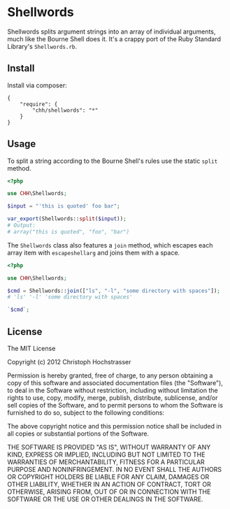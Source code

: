 # Shellwords

Shellwords splits argument strings into an array of individual
arguments, much like the Bourne Shell does it. It's a crappy port
of the Ruby Standard Library's `Shellwords.rb`.

## Install

Install via composer:

    {
        "require": {
            "chh/shellwords": "*"
        }
    }

## Usage

To split a string according to the Bourne Shell's rules use the static
`split` method.

```php
<?php

use CHH\Shellwords;

$input = "'this is quoted' foo bar";

var_export(Shellwords::split($input));
# Output:
# array("this is quoted", "foo", "bar")
```

The `Shellwords` class also features a `join` method, which escapes
each array item with `escapeshellarg` and joins them with a space.

```php
<?php

use CHH\Shellwords;

$cmd = Shellwords::join(["ls", "-l", "some directory with spaces"]);
# 'ls' '-l' 'some directory with spaces'

`$cmd`;
```

## License

The MIT License

Copyright (c) 2012 Christoph Hochstrasser

Permission is hereby granted, free of charge, to any person obtaining a copy
of this software and associated documentation files (the "Software"), to deal
in the Software without restriction, including without limitation the rights
to use, copy, modify, merge, publish, distribute, sublicense, and/or sell
copies of the Software, and to permit persons to whom the Software is
furnished to do so, subject to the following conditions:

The above copyright notice and this permission notice shall be included in
all copies or substantial portions of the Software.

THE SOFTWARE IS PROVIDED "AS IS", WITHOUT WARRANTY OF ANY KIND, EXPRESS OR
IMPLIED, INCLUDING BUT NOT LIMITED TO THE WARRANTIES OF MERCHANTABILITY,
FITNESS FOR A PARTICULAR PURPOSE AND NONINFRINGEMENT. IN NO EVENT SHALL THE
AUTHORS OR COPYRIGHT HOLDERS BE LIABLE FOR ANY CLAIM, DAMAGES OR OTHER
LIABILITY, WHETHER IN AN ACTION OF CONTRACT, TORT OR OTHERWISE, ARISING FROM,
OUT OF OR IN CONNECTION WITH THE SOFTWARE OR THE USE OR OTHER DEALINGS IN
THE SOFTWARE.

